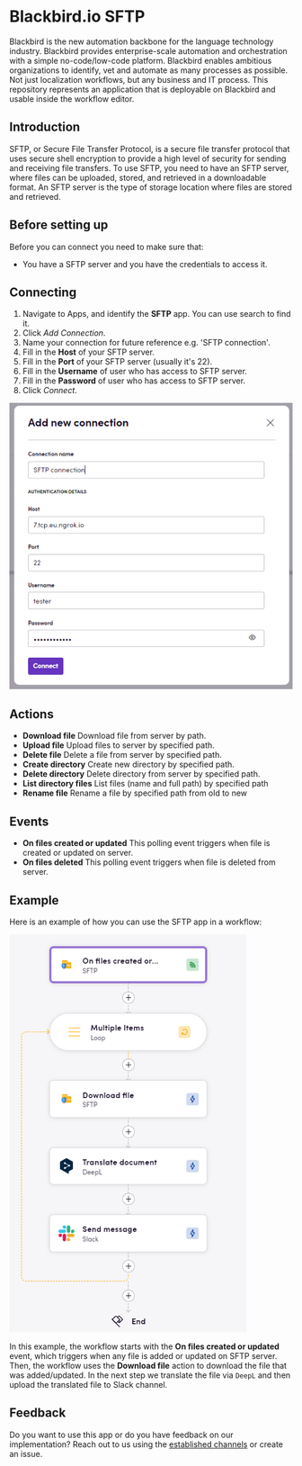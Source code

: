 # Blackbird.io SFTP

Blackbird is the new automation backbone for the language technology industry. Blackbird provides enterprise-scale automation and orchestration with a simple no-code/low-code platform. Blackbird enables ambitious organizations to identify, vet and automate as many processes as possible. Not just localization workflows, but any business and IT process. This repository represents an application that is deployable on Blackbird and usable inside the workflow editor.

## Introduction
SFTP, or Secure File Transfer Protocol, is a secure file transfer protocol that uses secure shell encryption to provide a high level of security for sending and receiving file transfers.
To use SFTP, you need to have an SFTP server, where files can be uploaded, stored, and retrieved in a downloadable format. An SFTP server is the type of storage location where files are stored and retrieved.

## Before setting up

Before you can connect you need to make sure that:

- You have a SFTP server and you have the credentials to access it.

## Connecting

1. Navigate to Apps, and identify the **SFTP** app. You can use search to find it.
2. Click _Add Connection_.
3. Name your connection for future reference e.g. 'SFTP connection'.
4. Fill in the **Host** of your SFTP server.
5. Fill in the **Port** of your SFTP server (usually it's 22).
6. Fill in the **Username** of user who has access to SFTP server.
7. Fill in the **Password** of user who has access to SFTP server.
8. Click _Connect_.

![connection](image/README/connection.png)

## Actions

- **Download file** Download file from server by path.
- **Upload file** Upload files to server by specified path.
- **Delete file** Delete a file from server by specified path.
- **Create directory** Create new directory by specified path.
- **Delete directory** Delete directory from server by specified path.
- **List directory files** List files (name and full path) by specified path
- **Rename file** Rename a file by specified path from old to new

## Events

- **On files created or updated** This polling event triggers when file is created or updated on server.
- **On files deleted** This polling event triggers when file is deleted from server.

## Example 

Here is an example of how you can use the SFTP app in a workflow:

![example](image/README/example.png)

In this example, the workflow starts with the **On files created or updated** event, which triggers when any file is added or updated on SFTP server. Then, the workflow uses the **Download file** action to download the file that was added/updated. In the next step we translate the file via `DeepL` and then upload the translated file to Slack channel.

## Feedback

Do you want to use this app or do you have feedback on our implementation? Reach out to us using the [established channels](https://www.blackbird.io/) or create an issue.

<!-- end docs -->

